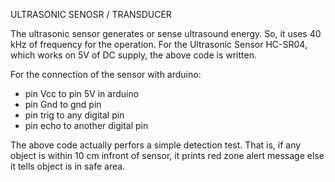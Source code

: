 ULTRASONIC SENOSR / TRANSDUCER

The ultrasonic sensor generates or sense ultrasound energy. So, it uses 40 kHz of frequency for the operation.
For the Ultrasonic Sensor HC-SR04, which works on 5V of DC supply, the above code is written.

For the connection of the sensor with arduino:
- pin Vcc to pin 5V in arduino
- pin Gnd to gnd pin 
- pin trig to any digital pin 
- pin echo to another digital pin

The above code actually perfors a simple detection test. That is, 
if any object is within 10 cm infront of sensor, it prints red zone alert message
else it tells object is in safe area.
